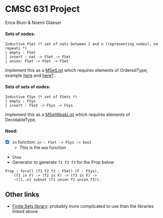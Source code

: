 # CMSC 631 Project

Erica Blum & Noemi Glaeser

#### Sets of nodes:
```
Inductive FSet (* set of nats between 1 and n (representing nodes), no repeats *)
| empty : FSet
| insert : nat -> FSet -> FSet
| union: FSet -> FSet -> FSet
```
Implement this as a [MSetList](https://coq.inria.fr/library/Coq.MSets.MSetList.html#) which requires elements of OrderedType; example [here](https://stackoverflow.com/questions/44793027/example-uses-of-msets-in-coq) and [here?](https://coq.github.io/doc/master/stdlib/Coq.Structures.OrderedTypeEx.html).

#### Sets of sets of nodes:
```
Inductive FSys (* set of FSets *)
| empty : FSys
| insert : FSet -> FSys -> FSys
```
Implement this as a [MSetWeakList](https://coq.inria.fr/library/Coq.MSets.MSetWeakList.html#) which requires elements of DecidableType.

#### Need:
- [x] `in` function: `in : FSet -> FSys -> bool`
    - This is the `mem` function
- `Show`
- Generator to generate `f1 f2 f3` for the Prop below

```
Prop : forall (f1 f2 f3 : FSet) (F : FSys),
    (f1 in F) -> (f2 in F) -> (f3 in F) ->
    ~([1..n] subset (f1 union f2 union f3)).
```

## Other links

- [Finite Sets library](https://coq.inria.fr/library/Coq.Sets.Finite_sets.html): probably more complicated to use than the libraries linked above
